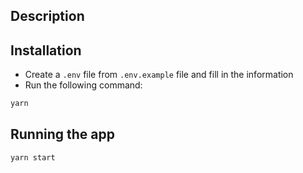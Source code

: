 ## Description

## Installation

- Create a `.env` file from `.env.example` file and fill in the information
- Run the following command:

```bash
yarn
```

## Running the app

```bash
yarn start
```